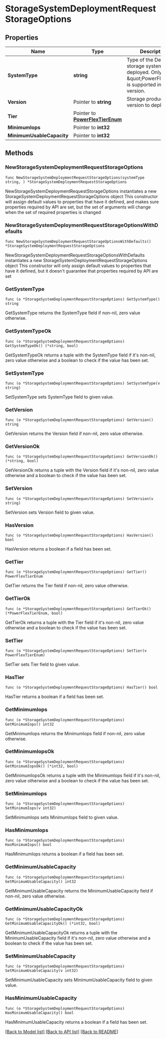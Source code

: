 # StorageSystemDeploymentRequestStorageOptions

## Properties

Name | Type | Description | Notes
------------ | ------------- | ------------- | -------------
**SystemType** | **string** | Type of the Dell Apex storage system to be deployed. Only \&quot;PowerFlex\&quot; is supported in this version. | 
**Version** | Pointer to **string** | Storage product version to deploy | [optional] 
**Tier** | Pointer to [**PowerFlexTierEnum**](PowerFlexTierEnum.md) |  | [optional] 
**MinimumIops** | Pointer to **int32** |  | [optional] 
**MinimumUsableCapacity** | Pointer to **int32** |  | [optional] 

## Methods

### NewStorageSystemDeploymentRequestStorageOptions

`func NewStorageSystemDeploymentRequestStorageOptions(systemType string, ) *StorageSystemDeploymentRequestStorageOptions`

NewStorageSystemDeploymentRequestStorageOptions instantiates a new StorageSystemDeploymentRequestStorageOptions object
This constructor will assign default values to properties that have it defined,
and makes sure properties required by API are set, but the set of arguments
will change when the set of required properties is changed

### NewStorageSystemDeploymentRequestStorageOptionsWithDefaults

`func NewStorageSystemDeploymentRequestStorageOptionsWithDefaults() *StorageSystemDeploymentRequestStorageOptions`

NewStorageSystemDeploymentRequestStorageOptionsWithDefaults instantiates a new StorageSystemDeploymentRequestStorageOptions object
This constructor will only assign default values to properties that have it defined,
but it doesn't guarantee that properties required by API are set

### GetSystemType

`func (o *StorageSystemDeploymentRequestStorageOptions) GetSystemType() string`

GetSystemType returns the SystemType field if non-nil, zero value otherwise.

### GetSystemTypeOk

`func (o *StorageSystemDeploymentRequestStorageOptions) GetSystemTypeOk() (*string, bool)`

GetSystemTypeOk returns a tuple with the SystemType field if it's non-nil, zero value otherwise
and a boolean to check if the value has been set.

### SetSystemType

`func (o *StorageSystemDeploymentRequestStorageOptions) SetSystemType(v string)`

SetSystemType sets SystemType field to given value.


### GetVersion

`func (o *StorageSystemDeploymentRequestStorageOptions) GetVersion() string`

GetVersion returns the Version field if non-nil, zero value otherwise.

### GetVersionOk

`func (o *StorageSystemDeploymentRequestStorageOptions) GetVersionOk() (*string, bool)`

GetVersionOk returns a tuple with the Version field if it's non-nil, zero value otherwise
and a boolean to check if the value has been set.

### SetVersion

`func (o *StorageSystemDeploymentRequestStorageOptions) SetVersion(v string)`

SetVersion sets Version field to given value.

### HasVersion

`func (o *StorageSystemDeploymentRequestStorageOptions) HasVersion() bool`

HasVersion returns a boolean if a field has been set.

### GetTier

`func (o *StorageSystemDeploymentRequestStorageOptions) GetTier() PowerFlexTierEnum`

GetTier returns the Tier field if non-nil, zero value otherwise.

### GetTierOk

`func (o *StorageSystemDeploymentRequestStorageOptions) GetTierOk() (*PowerFlexTierEnum, bool)`

GetTierOk returns a tuple with the Tier field if it's non-nil, zero value otherwise
and a boolean to check if the value has been set.

### SetTier

`func (o *StorageSystemDeploymentRequestStorageOptions) SetTier(v PowerFlexTierEnum)`

SetTier sets Tier field to given value.

### HasTier

`func (o *StorageSystemDeploymentRequestStorageOptions) HasTier() bool`

HasTier returns a boolean if a field has been set.

### GetMinimumIops

`func (o *StorageSystemDeploymentRequestStorageOptions) GetMinimumIops() int32`

GetMinimumIops returns the MinimumIops field if non-nil, zero value otherwise.

### GetMinimumIopsOk

`func (o *StorageSystemDeploymentRequestStorageOptions) GetMinimumIopsOk() (*int32, bool)`

GetMinimumIopsOk returns a tuple with the MinimumIops field if it's non-nil, zero value otherwise
and a boolean to check if the value has been set.

### SetMinimumIops

`func (o *StorageSystemDeploymentRequestStorageOptions) SetMinimumIops(v int32)`

SetMinimumIops sets MinimumIops field to given value.

### HasMinimumIops

`func (o *StorageSystemDeploymentRequestStorageOptions) HasMinimumIops() bool`

HasMinimumIops returns a boolean if a field has been set.

### GetMinimumUsableCapacity

`func (o *StorageSystemDeploymentRequestStorageOptions) GetMinimumUsableCapacity() int32`

GetMinimumUsableCapacity returns the MinimumUsableCapacity field if non-nil, zero value otherwise.

### GetMinimumUsableCapacityOk

`func (o *StorageSystemDeploymentRequestStorageOptions) GetMinimumUsableCapacityOk() (*int32, bool)`

GetMinimumUsableCapacityOk returns a tuple with the MinimumUsableCapacity field if it's non-nil, zero value otherwise
and a boolean to check if the value has been set.

### SetMinimumUsableCapacity

`func (o *StorageSystemDeploymentRequestStorageOptions) SetMinimumUsableCapacity(v int32)`

SetMinimumUsableCapacity sets MinimumUsableCapacity field to given value.

### HasMinimumUsableCapacity

`func (o *StorageSystemDeploymentRequestStorageOptions) HasMinimumUsableCapacity() bool`

HasMinimumUsableCapacity returns a boolean if a field has been set.


[[Back to Model list]](../README.md#documentation-for-models) [[Back to API list]](../README.md#documentation-for-api-endpoints) [[Back to README]](../README.md)


